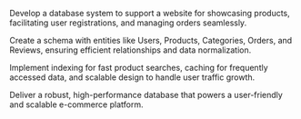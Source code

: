 Develop a database system to support a website for showcasing products, facilitating user registrations, and managing orders seamlessly.

Create a schema with entities like Users, Products, Categories, Orders, and Reviews, ensuring efficient relationships and data normalization.

 Implement indexing for fast product searches, caching for frequently accessed data, and scalable design to handle user traffic growth.

Deliver a robust, high-performance database that powers a user-friendly and scalable e-commerce platform.

